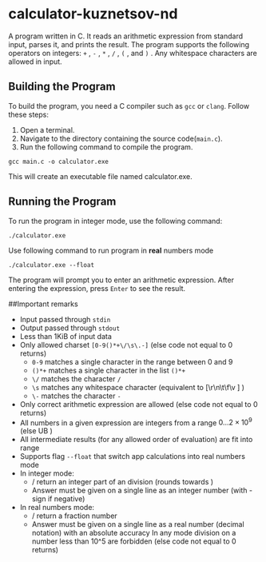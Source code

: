 # calculator-kuznetsov-nd
A program written in C. It reads an arithmetic expression from standard input, parses it, and prints the result. The program supports the following operators on integers: `+` , `-` , `*` , `/` , `(` , and `)` . Any whitespace characters are allowed in input. 
## Building the Program
To build the program, you need a C compiler such as `gcc` or `clang`. Follow these steps:
1. Open a terminal.
2. Navigate to the directory containing the source code(`main.c`).
3. Run the following command to compile the program.
```
gcc main.c -o calculator.exe
```
This will create an executable file named calculator.exe.
## Running the Program
To run the program in integer mode, use the following command:
```
./calculator.exe
```
Use following command to run program in __real__ numbers mode
```
./calculator.exe --float
```
The program will prompt you to enter an arithmetic expression. After entering the expression, press `Enter` to see the result.

##Important remarks
- Input passed through `stdin`
- Output passed through `stdout`
- Less than 1KiB of input data
- Only allowed charset `[0-9()*+\/\s\.-]` (else code not equal to 0 returns)
  - `0-9` matches a single character in the range between 0 and 9 
  - `()*+` matches a single character in the list `()*+`
  - `\/` matches the character `/` 
  - `\s` matches any whitespace character (equivalent to [\r\n\t\f\v ] )
  - `\-` matches the character `-`
- Only correct arithmetic expression are allowed (else code not equal to 0 returns)
- All numbers in a given expression are integers from a range $0 \dots 2 \times 10^9$ (else UB )
- All intermediate results (for any allowed order of evaluation) are fit into range 
- Supports flag `--float` that switch app calculations into real numbers mode
- In integer mode:
  - / return an integer part of an division (rounds towards )
  - Answer must be given on a single line as an integer number (with - sign if negative)
- In real numbers mode:
  - / return a fraction number
  - Answer must be given on a single line as a real number (decimal notation) with an absolute accuracy
In any mode division on a number less than 10^5 are forbidden (else code not equal to 0 returns)
